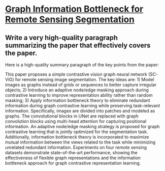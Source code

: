 # [Graph Information Bottleneck for Remote Sensing Segmentation](https://arxiv.org/abs/2312.02545)

## Write a very high-quality paragraph summarizing the paper that effectively covers the paper.

 Here is a high-quality summary paragraph of the key points from the paper:

This paper proposes a simple contrastive vision graph neural network (SC-ViG) for remote sensing image segmentation. The key ideas are: 1) Model images as graphs instead of grids or sequences to better capture irregular objects; 2) Introduce an adaptive node/edge masking approach during contrastive learning to improve representation ability rather than random masking; 3) Apply information bottleneck theory to eliminate redundant information during graph contrastive learning while preserving task-relevant information. Specifically, images are divided into patches and modeled as graphs. The convolutional blocks in UNet are replaced with graph convolution blocks using multi-head attention for capturing positional information. An adaptive node/edge masking strategy is proposed for graph contrastive learning that is jointly optimized for the segmentation task. Additionally, information bottleneck theory is incorporated to maximize mutual information between the views related to the task while minimizing unrelated redundant information. Experiments on four remote sensing datasets demonstrate state-of-the-art performance, showing the effectiveness of flexible graph representations and the information bottleneck approach for graph contrastive representation learning.

